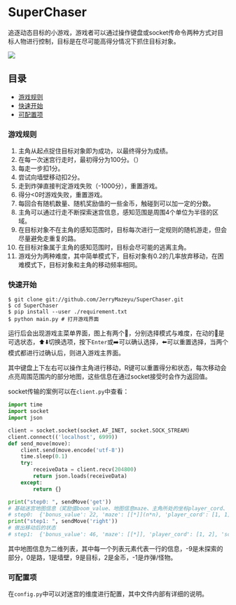 # SuperChaser
追逐动态目标的小游戏，游戏者可以通过操作键盘或socket传命令两种方式对目标人物进行控制，目标是在尽可能高得分情况下抓住目标对象。

![](https://jerrymazeyu.oss-cn-shanghai.aliyuncs.com/2021-07-02-QQ20210702-155327-HD.gif)

## 目录

* [游戏规则](#rule)
* [快速开始](#start)
* [可配置项](#config)

### <span id="rule">游戏规则</span>

1. 主角从起点捉住目标对象即为成功，以最终得分为成绩。
2. 在每一次迷宫行走时，最初得分为100分。（）
3. 每走一步扣1分。
4. 尝试向墙壁移动扣2分。
5. 走到炸弹直接判定游戏失败（-1000分），重置游戏。
6. 得分<0时游戏失败，重置游戏。
7. 每回合有随机数量、随机奖励值的一些金币，触碰到可以加一定的分数。
8. 主角可以通过行走不断探索迷宫信息，感知范围是周围4个单位为半径的区域。
9. 在目标对象不在主角的感知范围时，目标每次进行一定规则的随机游走，但会尽量避免走重复的路。
10. 在目标对象属于主角的感知范围时，目标会尽可能的逃离主角。
11. 游戏分为两种难度，其中简单模式下，目标对象有0.2的几率放弃移动，在困难模式下，目标对象和主角的移动频率相同。

### <span id="start">快速开始</span>

```shell
$ git clone git://github.com/JerryMazeyu/SuperChaser.git
$ cd SuperChaser
$ pip install --user ./requirement.txt
$ python main.py # 打开游戏界面
```

运行后会出现游戏主菜单界面，图上有两个🍄，分别选择模式与难度，在动的🍄是可选状态，⬆️⬇️切换选项，按下`Enter`或➡️可以确认选择，⬅️可以重置选择，当两个模式都进行过确认后，则进入游戏主界面。

其中键盘上下左右可以操作主角进行移动，R键可以重置得分和状态，每次移动会点亮周围范围内的部分地图，这些信息在通过socket接受时会作为返回值。

socket传输的案例可以在`client.py`中查看：

```python
import time
import socket
import json

client = socket.socket(socket.AF_INET, socket.SOCK_STREAM)
client.connect(('localhost', 6999))
def send_move(move):
    client.send(move.encode('utf-8'))
    time.sleep(0.1)
    try:
        receiveData = client.recv(204800)
        return json.loads(receiveData)
    except:
        return {}

print("step0: ", sendMove('get'))
# 基础迷宫地图信息（奖励值boom_value、地图信息maze、主角所处的坐标player_cord、当前得分score、状态state（0运行 1成功 -1失败）、目标对象坐标target/target_cord、总用步数total_steps）
# step0:  {'bonus_value': 22, 'maze': [[*]](n*n), 'player_cord': [1, 1], 'score': 100, 'state': 0, 'target': [17, 17], 'target_cord': [17, 17], 'total_steps': 0}
print("step1: ", sendMove('right'))
# 做出移动后的状态
# step1:  {'bonus_value': 46, 'maze': [[*]], 'player_cord': [1, 2], 'score': 99, 'state': 0, 'target': [18, 18], 'target_cord': [17, 17], 'total_steps': 1}
```

其中地图信息为二维列表，其中每一个列表元素代表一行的信息，-9是未探索的部分，0是路，1是墙壁，9是目标，2是金币，-1是炸弹/怪物。

### <span id="conf">可配置项</span>

在`config.py`中可以对迷宫的维度进行配置，其中文件内部有详细的说明。


